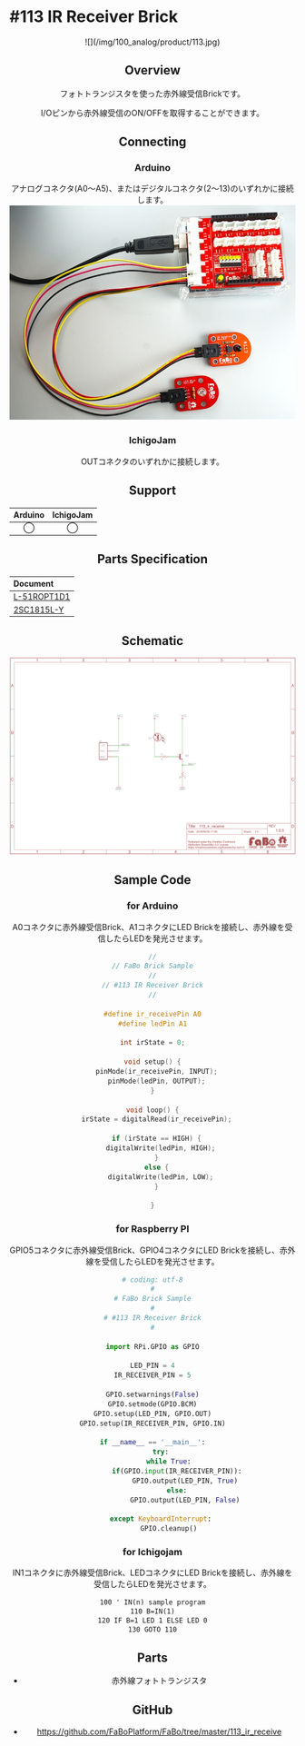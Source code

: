 # #113 IR Receiver Brick

<center>![](/img/100_analog/product/113.jpg)
<!--COLORME-->

## Overview
フォトトランジスタを使った赤外線受信Brickです。

I/Oピンから赤外線受信のON/OFFを取得することができます。

## Connecting
### Arduino
アナログコネクタ(A0〜A5)、またはデジタルコネクタ(2〜13)のいずれかに接続します。
![](/img/100_analog/connect/113_ir_receiver_connect.jpg)

### IchigoJam
OUTコネクタのいずれかに接続します。

## Support
|Arduino|IchigoJam|
|:--:|:--:|
|◯|◯|

## Parts Specification
| Document |
|:--|
| [L-51ROPT1D1](http://akizukidenshi.com/catalog/g/gI-04211/) |
| [2SC1815L-Y](http://akizukidenshi.com/catalog/g/gI-06475/) |

## Schematic
![](/img/100_analog/schematic/113_ir_receive.png)

## Sample Code
### for Arduino
A0コネクタに赤外線受信Brick、A1コネクタにLED Brickを接続し、赤外線を受信したらLEDを発光させます。

```c
//
// FaBo Brick Sample
//
// #113 IR Receiver Brick
//

#define ir_receivePin A0
#define ledPin A1

int irState = 0;

void setup() {
  pinMode(ir_receivePin, INPUT);
  pinMode(ledPin, OUTPUT);
}

void loop() {
  irState = digitalRead(ir_receivePin);

  if (irState == HIGH) {
    digitalWrite(ledPin, HIGH);
  }
  else {
    digitalWrite(ledPin, LOW);
  }

}
```
### for Raspberry PI
GPIO5コネクタに赤外線受信Brick、GPIO4コネクタにLED Brickを接続し、赤外線を受信したらLEDを発光させます。

```python
# coding: utf-8
#
# FaBo Brick Sample
#
# #113 IR Receiver Brick
#

import RPi.GPIO as GPIO

LED_PIN = 4
IR_RECEIVER_PIN = 5

GPIO.setwarnings(False)
GPIO.setmode(GPIO.BCM)
GPIO.setup(LED_PIN, GPIO.OUT)
GPIO.setup(IR_RECEIVER_PIN, GPIO.IN)

if __name__ == '__main__':
    try:
        while True:
            if(GPIO.input(IR_RECEIVER_PIN)):
                GPIO.output(LED_PIN, True)
            else:
                GPIO.output(LED_PIN, False)

    except KeyboardInterrupt:
        GPIO.cleanup()

```

### for Ichigojam

IN1コネクタに赤外線受信Brick、LEDコネクタにLED Brickを接続し、赤外線を受信したらLEDを発光させます。

```
100 ' IN(n) sample program
110 B=IN(1)
120 IF B=1 LED 1 ELSE LED 0
130 GOTO 110
```

## Parts
- 赤外線フォトトランジスタ

## GitHub
- https://github.com/FaBoPlatform/FaBo/tree/master/113_ir_receive

